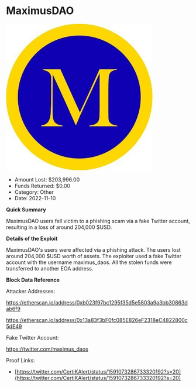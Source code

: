 # MaximusDAO
![MaximusDAO](/rektimages/MaximusDAO-Phishing.png)
- Amount Lost: $203,996.00
- Funds Returned: $0.00
- Category: Other
- Date: 2022-11-10

**Quick Summary**

MaximusDAO users fell victim to a phishing scam via a fake Twitter account, resulting in a loss of around 204,000 $USD.

  


 **Details of the Exploit**

MaximusDAO's users were affected via a phishing attack. The users lost around 204,000 $USD worth of assets. The exploiter used a fake Twitter account with the username maximus_daos. All the stolen funds were transferred to another EOA address.

  


 **Block Data Reference**

Attacker Addresses:

https://etherscan.io/address/0xb023f97bc1295f35d5e5803a9a3bb30863dab6f9

https://etherscan.io/address/0x13a83f3bF0fc085E826eF2318eC4822800c5dE49

  


Fake Twitter Account:

https://twitter.com/maximus_daos


Proof Links:
- [https://twitter.com/CertiKAlert/status/1591073286733320192?s=20](https://twitter.com/CertiKAlert/status/1591073286733320192?s=20)


